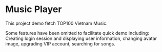 # Music Player
This project demo fetch TOP100 Vietnam Music.
<br>

Some features have been omitted to facilitate quick demo including: Creating login session and displaying user information, changing avatar image, upgrading VIP account, searching for songs.




